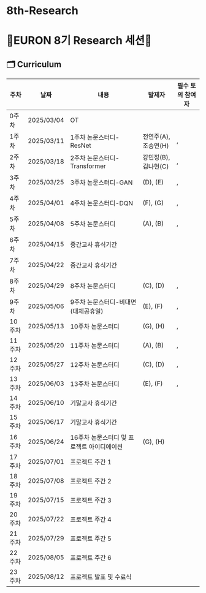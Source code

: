 # 8th-Research
# 🐥EURON 8기 Research 세션🐥

## 🗂️ Curriculum
|주차|날짜|내용|발제자|필수 토의 참여자
|---|---|---|---|---|
|0주차|2025/03/04|OT||	
|1주차|2025/03/11|1주차 논문스터디-ResNet|전연주(A), 조승연(H)|,|
|2주차|2025/03/18|2주차 논문스터디-Transformer|강민정(B), 김나현(C)|,|
|3주차|2025/03/25|3주차 논문스터디-GAN|(D), (E)|,|
|4주차|2025/04/01|4주차 논문스터디-DQN|(F), (G)|,|
|5주차|2025/04/08|5주차 논문스터디|(A), (B)|,|
|6주차|2025/04/15|중간고사 휴식기간|||
|7주차|2025/04/22|중간고사 휴식기간|||
|8주차|2025/04/29|8주차 논문스터디|(C), (D)|,|
|9주차|2025/05/06|9주차 논문스터디-비대면(대체공휴일)|(E), (F)|,|
|10주차|2025/05/13|10주차 논문스터디|(G), (H)|,|
|11주차|2025/05/20|11주차 논문스터디|(A), (B)|,|
|12주차|2025/05/27|12주차 논문스터디|(C), (D)|,|
|13주차|2025/06/03|13주차 논문스터디|(E), (F)|,|
|14주차|2025/06/10|기말고사 휴식기간|||
|15주차|2025/06/17|기말고사 휴식기간|||
|16주차|2025/06/24|16주차 논문스터디 및 프로젝트 아이디에이션|(G), (H)||
|17주차|2025/07/01|프로젝트 주간 1	
|18주차|2025/07/08|프로젝트 주간 2	
|19주차|2025/07/15|프로젝트 주간 3	
|20주차|2025/07/22|프로젝트 주간 4	
|21주차|2025/07/29|프로젝트 주간 5	
|22주차|2025/08/05|프로젝트 주간 6
|23주차|2025/08/12|프로젝트 발표 및 수료식|||
